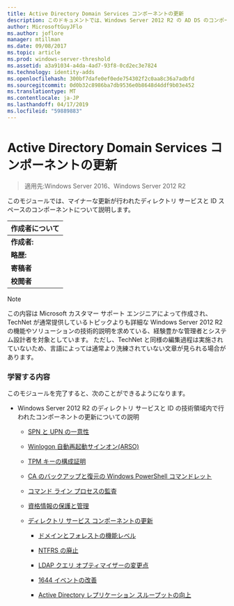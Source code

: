 ```yaml
---
title: Active Directory Domain Services コンポーネントの更新
description: このドキュメントでは、Windows Server 2012 R2 の AD DS のコンポーネントの更新がについて説明します
author: MicrosoftGuyJFlo
ms.author: joflore
manager: mtillman
ms.date: 09/08/2017
ms.topic: article
ms.prod: windows-server-threshold
ms.assetid: a3a91034-a4da-4ad7-93f8-0cd2ec3e7824
ms.technology: identity-adds
ms.openlocfilehash: 300bf7dafe0ef0ede754302f2c0aa8c36a7adbfd
ms.sourcegitcommit: 0d0b32c8986ba7db9536e0b8648d4ddf9b03e452
ms.translationtype: MT
ms.contentlocale: ja-JP
ms.lasthandoff: 04/17/2019
ms.locfileid: "59889883"
---
```

# <a name="active-directory-domain-services-component-updates"></a>Active Directory Domain Services コンポーネントの更新

>適用先:Windows Server 2016、Windows Server 2012 R2

このモジュールでは、マイナーな更新が行われたディレクトリ サービスと ID スペースのコンポーネントについて説明します。  
  
|作成者について|  
|--------------------|  
|**作成者:**|Justin Turner|  
|**略歴:**|Justin は、米国テキサス州アービングを拠点とするディレクトリ サービス チームのシニア サポート エスカレーション エンジニアです。  過去 12 年間にわたって、多くのトレーニング コースや Microsoft サポート技術情報の記事を作成し、貢献してきました。 チャーター マイクロソフト認定マスター (MCM)、マイクロソフト認定トレーナー (MCT) し、修士号を取得を保持する彼はマイクロソフトの社員と顧客新製品のアーキテクチャについて説明します。 コンピューター教育と認識システムでの角度です。|  
|**寄稿者**|このトレーニング モジュールには、 *Michiko Short*, *Dean Wells*, *Alan Jowett*, *Manu Pushpendran*, *Yashar Bahman*, *Anoosh Saboori*, *Rashmi Jha*, *Justin Hall* 、 *Herbert Mauerer*からの寄稿が掲載されています。|  
|**校閲者**|多くのレビューとフィードバックを提供する独自の時間を費やしている人物を次に協力してくれた:*Joey Seifert*、 *Justin Hall*|  
  
> [!NOTE]  
> この内容は Microsoft カスタマー サポート エンジニアによって作成され、TechNet が通常提供しているトピックよりも詳細な Windows Server 2012 R2 の機能やソリューションの技術的説明を求めている、経験豊かな管理者とシステム設計者を対象としています。 ただし、TechNet と同様の編集過程は実施されていないため、言語によっては通常より洗練されていない文章が見られる場合があります。  
  
### <a name="what-you-will-learn"></a>学習する内容  
このモジュールを完了すると、次のことができるようになります。  
  
-   Windows Server 2012 R2 のディレクトリ サービスと ID の技術領域内で行われたコンポーネントの更新についての説明  
  
    -   [SPN と UPN の一意性](../../../ad-ds/manage/component-updates/SPN-and-UPN-uniqueness.md)  
  
    -   [Winlogon 自動再起動サインオン&#40;ARSO&#41;](../../../ad-ds/manage/component-updates/Winlogon-Automatic-Restart-Sign-On--ARSO-.md)  
  
    -   [TPM キーの構成証明](../../../ad-ds/manage/component-updates/TPM-Key-Attestation.md)  
  
    -   [CA のバックアップと復元の Windows PowerShell コマンドレット](../../../ad-ds/manage/component-updates/CA-Backup-and-Restore-Windows-PowerShell-cmdlets.md)  
  
    -   [コマンド ライン プロセスの監査](../../../ad-ds/manage/component-updates/Command-line-process-auditing.md)  
  
    -   [資格情報の保護と管理](https://technet.microsoft.com/library/dn408190.aspx)  
  
    -   [ディレクトリ サービス コンポーネントの更新](../../../ad-ds/manage/component-updates/Directory-Services-component-updates.md)  
  
        -   [ドメインとフォレストの機能レベル](../../../ad-ds/manage/component-updates/../../../ad-ds/manage/component-updates/Directory-Services-component-updates.md#BKMK_FL)  
  
        -   [NTFRS の廃止](../../../ad-ds/manage/component-updates/Directory-Services-component-updates.md#BKMK_NTFRS)  
  
        -   [LDAP クエリ オプティマイザーの変更点](../../../ad-ds/manage/component-updates/../../../ad-ds/manage/component-updates/Directory-Services-component-updates.md#BKMK_LDAPQuery)  
  
        -   [1644 イベントの改善](../../../ad-ds/manage/component-updates/Directory-Services-component-updates.md#BKMK_1644)  
  
        -   [Active Directory レプリケーション スループットの向上](../../../ad-ds/manage/component-updates/../../../ad-ds/manage/component-updates/Directory-Services-component-updates.md#BKMK_ADRepl)  
  


